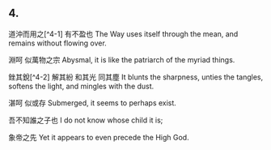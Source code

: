 ## 4.

道沖而用之[^4-1]
有不盈也
The Way uses itself through the mean,
and remains without flowing over.

淵呵
似萬物之宗
Abysmal,
it is like the patriarch of the myriad things.

銼其銳[^4-2]
解其紛
和其光
同其塵
It blunts the sharpness,
unties the tangles,
softens the light,
and mingles with the dust.

湛呵
似或存
Submerged,
it seems to perhaps exist.

吾不知誰之子也
I do not know whose child it is;

象帝之先
Yet it appears to even precede the High God.
